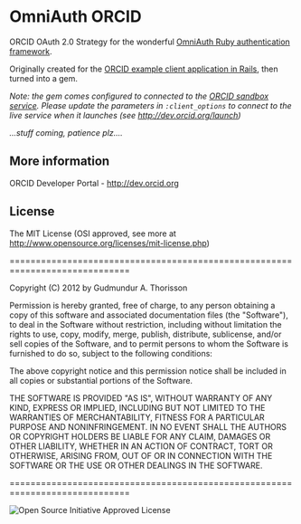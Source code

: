 # OmniAuth ORCID

ORCID OAuth 2.0 Strategy for the wonderful [OmniAuth Ruby authentication framework](http://www.omniauth.org).

Originally created for the [ORCID example client application in Rails](https://github.com/gthorisson/ORCID-example-client-app-rails), then turned into a gem.

*Note: the gem comes configured to connected to the [ORCID sandbox service](http://devsandbox.orcid.org). Please update the parameters in ```:client_options``` to  connect to the live service when it launches (see http://dev.orcid.org/launch)*


*...stuff coming, patience plz....*


## More information 

ORCID Developer Portal - http://dev.orcid.org




## License

The MIT License (OSI approved, see more at http://www.opensource.org/licenses/mit-license.php)

=============================================================================

Copyright (C) 2012 by Gudmundur A. Thorisson

Permission is hereby granted, free of charge, to any person obtaining a copy
of this software and associated documentation files (the "Software"), to deal
in the Software without restriction, including without limitation the rights
to use, copy, modify, merge, publish, distribute, sublicense, and/or sell
copies of the Software, and to permit persons to whom the Software is
furnished to do so, subject to the following conditions:

The above copyright notice and this permission notice shall be included in
all copies or substantial portions of the Software.

THE SOFTWARE IS PROVIDED "AS IS", WITHOUT WARRANTY OF ANY KIND, EXPRESS OR
IMPLIED, INCLUDING BUT NOT LIMITED TO THE WARRANTIES OF MERCHANTABILITY,
FITNESS FOR A PARTICULAR PURPOSE AND NONINFRINGEMENT. IN NO EVENT SHALL THE
AUTHORS OR COPYRIGHT HOLDERS BE LIABLE FOR ANY CLAIM, DAMAGES OR OTHER
LIABILITY, WHETHER IN AN ACTION OF CONTRACT, TORT OR OTHERWISE, ARISING FROM,
OUT OF OR IN CONNECTION WITH THE SOFTWARE OR THE USE OR OTHER DEALINGS IN
THE SOFTWARE.

=============================================================================

![Open Source Initiative Approved License](http://www.opensource.org/trademarks/opensource/web/opensource-110x95.jpg)
